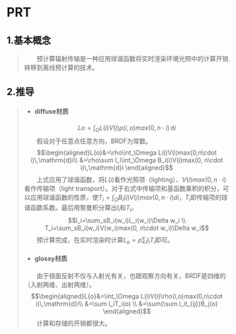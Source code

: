 # PRT

## 1.基本概念
> &emsp;&emsp;预计算辐射传输是一种应用球谐函数将实时渲染环境光照中的计算开销转移到离线预计算的技术。

## 2.推导
>  + #### diffuse材质
> $$L{o}=\int_\Omega L(i)V(i)\rho(i,o)max(0,n\cdot i)\,\mathrm{d}i$$
> &emsp;&emsp;假设对于任意点任意方向，BRDF为常数。
> $$\begin{aligned}L{o}&=\rho\int_\Omega L(i)V(i)max(0,n\cdot i)\,\mathrm{d}i\\ &=\rho\sum l_i\int_\Omega B_i(i)V(i)max(0, n\cdot i)\,\mathrm{d}i \end{aligned}$$
> &emsp;&emsp;上式应用了球谐函数，将$L(i)$看作光照项（lighting）、$V(i)max(0, n\cdot i)$看作传输项（light transport）。对于右式中传输项和基函数乘积的积分，可以应用球谐函数的性质，使$T_i=\int_\Omega B_i(i)V(i)max(0, n\cdot i)di$，$T_i$即传输项的球谐函数系数。最后用黎曼积分算出$l_i$和$T_i$。
> $$l_i=\sum_sB_i(w_i)L_i(w_i)\Delta w_i \\ T_i=\sum_sB_i(w_i)V(w_i)max(0, n\cdot w_i)\Delta w_i$$
> &emsp;&emsp;预计算完成，在实时渲染时计算$L_o=\rho \sum_i l_iT_i$即可。
>  + #### glossy材质
> &emsp;&emsp;由于镜面反射不仅与入射光有关，也跟观察方向有关，BRDF是四维的（入射两维、出射两维）。
> $$\begin{aligned}L{o}&=\int_\Omega L(i)V(i)\rho(i,o)max(0,n\cdot i)\,\mathrm{d}i\\ &=\sum l_iT_i(o) \\ &=\sum(\sum l_it_{ij})B_j(o) \end{aligned}$$
> &emsp;&emsp;计算和存储的开销都很大。